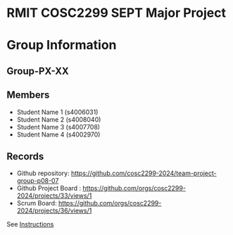 
# RMIT COSC2299 SEPT Major Project

# Group Information

## Group-PX-XX

## Members
* Student Name 1 (s4006031)
* Student Name 2 (s4008040)
* Student Name 3 (s4007708)
* Student Name 4 (s4002970)

## Records

* Github repository: https://github.com/cosc2299-2024/team-project-group-p08-07
* Github Project Board : https://github.com/orgs/cosc2299-2024/projects/33/views/1
* Scrum Board:  https://github.com/orgs/cosc2299-2024/projects/36/views/1

See [Instructions](INSTRUCTIONS.md)
